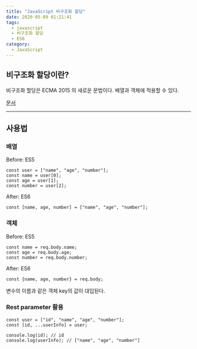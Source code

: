 ```yaml
---
title: "JavaScript 비구조화 할당"
date: 2020-05-09 01:21:41
tags:
  - javascript
  - 비구조화 할당
  - ES6
category:
  - JavaScript
---
```


## 비구조화 할당이란?

비구조화 할당은 ECMA 2015 의 새로운 문법이다.
배열과 객체에 적용할 수 있다.

<a href="https://developer.mozilla.org/ko/docs/Web/JavaScript/Reference/Operators/Destructuring_assignment" target="_blank">문서</a>

---

## 사용법

### 배열

Before: ES5

    const user = ["name", "age", "number"];
    const name = user[0];
    const age = user[1];
    const number = user[2];

After: ES6

    const [name, age, number] = ["name", "age", "number"];

### 객체

Before: ES5

    const name = req.body.name;
    const age = req.body.age;
    const number = req.body.number;

After: ES6

    const {name, age, number} = req.body;

변수의 이름과 같은 객체 key의 값이 대입된다.

### Rest parameter 활용

    const user = ["id", "name", "age", "number"];
    const [id, ...userInfo] = user;

    console.log(id); // id
    console.log(userInfo); // ["name", "age", "number"]
